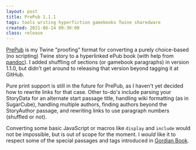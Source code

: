 ```yaml
---
layout: post
title: PrePub 1.1.1
tags: tools writing hyperfiction gamebooks Twine sharedware
created: 2021-06-14 09:30:00
class: release
---
```

[PrePub](/tools/scree/prepub/) is my Twine "proofing" format for converting a purely choice-based (no scripting) Twine story to a hyperlinked ePub book (with help from [pandoc](http://pandoc.org)).  I added shuffling of sections (or gamebook paragraphs) in version 1.1.0, but didn't get around to releasing that version beyond tagging it at GitHub.

Pure print support is still in the future for PrePub, as I haven't yet decided how to rewrite links for that case.  Other to-do's include parsing your StoryData for an alternate start passage title, handling wiki formatting (as in SugarCube), handling multiple authors, finding authors beyond the StoryAuthor passage, and rewriting links to use paragraph numbers (shuffled or not).

Converting some basic JavaScript or macros like `display` and `include` would not be impossible, but is out of scope for the moment.  I *would* like it to respect some of the special passages and tags introduced in [Gordian Book](https://ddonachie.virga.invertech.co.uk/gordian.php).




